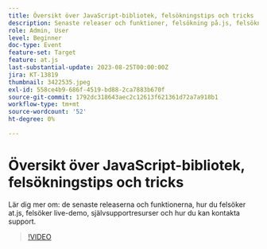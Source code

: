 ```yaml
---
title: Översikt över JavaScript-bibliotek, felsökningstips och tricks
description: Senaste releaser och funktioner, felsökning på.js, felsökning av live-demo, självsupport och hur ni kan kontakta support.
role: Admin, User
level: Beginner
doc-type: Event
feature-set: Target
feature: at.js
last-substantial-update: 2023-08-25T00:00:00Z
jira: KT-13819
thumbnail: 3422535.jpeg
exl-id: 558ce4b9-686f-4519-bd88-2ca7883b670f
source-git-commit: 1792dc318643aec2c12613f621361d72a7a918b1
workflow-type: tm+mt
source-wordcount: '52'
ht-degree: 0%

---
```


# Översikt över JavaScript-bibliotek, felsökningstips och tricks

Lär dig mer om: de senaste releaserna och funktionerna, hur du felsöker at.js, felsöker live-demo, självsupportresurser och hur du kan kontakta support.

>[!VIDEO](https://video.tv.adobe.com/v/3422535/?learn=on)
